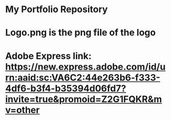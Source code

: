 # My Portfolio Repository
# Logo.png is the png file of the logo
# Adobe Express link: https://new.express.adobe.com/id/urn:aaid:sc:VA6C2:44e263b6-f333-4df6-b3f4-b35394d06fd7?invite=true&promoid=Z2G1FQKR&mv=other 
